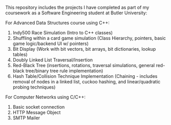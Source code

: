 This repository includes the projects I have completed as part of my coursework as a Software Engineering student at Butler University:

For Advanced Data Structures course using C++:
  1) Indy500 Race Simulation (Intro to C++ classes)
  2) Shuffling within a card game simulation (Class Hierarchy, pointers, basic game logic/backend UI w/ pointers)
  3) Bit Display (Work with bit vectors, bit arrays, bit dictionaries, lookup tables)
  4) Doubly Linked List Traversal/Insertion
  5) Red-Black Tree (insertions, rotations, traversal simulations, general red-black tree/binary tree rule implementation)
  6) Hash Table/Collision Technique Implementation (Chaining - includes removal of nodes in a linked list, cuckoo hashing, and linear/quadratic probing techniques)

For Computer Networks using C/C++:
  1) Basic socket connection
  2) HTTP Message Object
  3) SMTP Mailer
